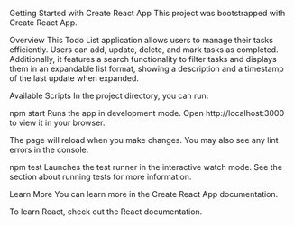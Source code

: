 Getting Started with Create React App
This project was bootstrapped with Create React App.

Overview
This Todo List application allows users to manage their tasks efficiently. Users can add, update, delete, and mark tasks as completed. Additionally, it features a search functionality to filter tasks and displays them in an expandable list format, showing a description and a timestamp of the last update when expanded.

Available Scripts
In the project directory, you can run:

npm start
Runs the app in development mode.
Open http://localhost:3000 to view it in your browser.

The page will reload when you make changes.
You may also see any lint errors in the console.

npm test
Launches the test runner in the interactive watch mode.
See the section about running tests for more information.

Learn More
You can learn more in the Create React App documentation.

To learn React, check out the React documentation.
